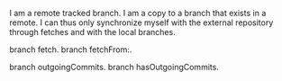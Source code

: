 I am a remote tracked branch. I am a copy to a branch that exists in a remote. I can thus only synchronize myself with the external repository through fetches and with the local branches.

  branch fetch.
  branch fetchFrom:.

  branch outgoingCommits.
  branch hasOutgoingCommits.